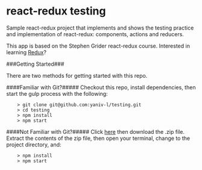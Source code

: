 # react-redux testing
Sample react-redux project that implements and shows the testing practice and implementation of react-redux: components, actions and reducers.

This app is based on the Stephen Grider react-redux course.
Interested in learning [Redux](https://www.udemy.com/react-redux/)?

###Getting Started###

There are two methods for getting started with this repo.

####Familiar with Git?#####
Checkout this repo, install dependencies, then start the gulp process with the following:

```
	> git clone git@github.com:yaniv-l/testing.git
	> cd testing
	> npm install
	> npm start
```

####Not Familiar with Git?#####
Click [here](https://github.com/yaniv-l/testing.git) then download the .zip file.  Extract the contents of the zip file, then open your terminal, change to the project directory, and:

```
	> npm install
	> npm start
```
